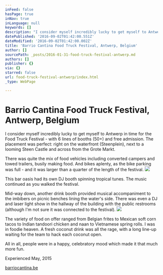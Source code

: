 ```yaml
---
inFeed: false
hasPage: true
inNav: true
inLanguage: null
keywords: []
description: "I consider myself incredibly lucky to get myself to Antwerp in time for the Food Truck Festival - with 6 lines of booths (50+) and free admission. The placement was perfect: \_right on the waterfront (Steenplein), next to a looming Steen Castle and across from the Grote Markt.\_"
datePublished: '2016-09-02T01:42:00.551Z'
dateModified: '2016-09-02T01:42:00.002Z'
title: 'Barrio Cantina Food Truck Festival, Antwerp, Belgium'
author: []
sourcePath: _posts/2016-01-31-food-truck-festival-antwerp.md
authors: []
publisher: {}
via: {}
starred: false
url: food-truck-festival-antwerp/index.html
_type: WebPage

---
```

# Barrio Cantina Food Truck Festival, Antwerp, Belgium

I consider myself incredibly lucky to get myself to Antwerp in time for the Food Truck Festival - with 6 lines of booths (50+) and free admission. The placement was perfect:  right on the waterfront (Steenplein), next to a looming Steen Castle and across from the Grote Markt. 

There was quite the mix of food vehicles including converted campers and towed trailers,  busily making food. And bikes aplenty, as the bike parking was full - and it was larger than a quarter of the length of the festival.
![](https://the-grid-user-content.s3-us-west-2.amazonaws.com/6ccf9c12-2623-4caa-9478-6936e06255df.jpg)

This bar oasis had its own DJ booth spinning tropical tunes.  The music continued as you walked the festival.  

Mid-way down, another drink booth provided musical accompaniment to the imbibers on picnic benches lining the water's side.  There was even a DJ and laser light show in the hallway of the building with the public restrooms (although I'm not sure it was connected to the festival).
![](https://the-grid-user-content.s3-us-west-2.amazonaws.com/5e1c97f5-09bd-4b3e-bbec-d0ca4c6381d4.JPG)

The variety of food on offer ranged from Belgian frites to Mexican soft corn tacos to Indian tandoori chicken and naan to Vietnamese spring rolls.  I was in foodie heaven.  A fresh coconut drink was all the rage, with a long line-up waiting for the team to hack each coconut open.

All in all, people were in a happy, celebratory mood which made it that much more fun.

Experienced May, 2015

[barriocantina.be][0]

[0]: http://www.barriocantina.be/